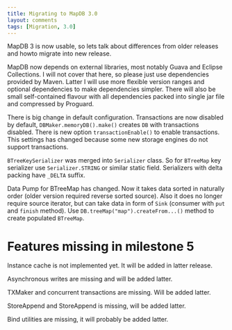 ```yaml
---
title: Migrating to MapDB 3.0
layout: comments
tags: [Migration, 3.0]
---
```


MapDB 3 is now usable, so lets talk about differences from older releases and howto migrate into new release.

MapDB now depends on external libraries, most notably Guava and Eclipse Collections. I will not cover that here, so please just use dependencies provided by Maven. Latter I will use more flexible version ranges and optional dependencies to make dependencies simpler. There will also be small self-contained flavour with all dependencies packed into single jar file and compressed by Proguard.

There is big change in default configuration. Transactions are now disabled by default, `DBMaker.memoryDB().make()` creates `DB` with transactions disabled. There is new option `transactionEnable()` to enable transactions. This settings has changed because some new storage engines do not support transactions.

`BTreeKeySerializer` was merged into `Serializer` class. So for `BTreeMap` key serializer use `Serializer.STRING` or similar static field. Serializers with delta packing have `_DELTA` suffix.

Data Pump for BTreeMap has changed. Now it takes data sorted in naturally order (older version required reverse sorted source). Also it does no longer require source iterator, but can take data in form of `Sink` (consumer with `put` and `finish` method). Use `DB.treeMap("map").createFrom...()` method to create populated `BTreeMap`.

Features missing in milestone 5
===============================

Instance cache is not implemented yet. It will be added in latter release.

Asynchronous writes are missing and will be added latter.

TXMaker and concurrent transactions are missing. Will be added latter.

StoreAppend and StoreAppend is missing, will be added latter.

Bind utilities are missing, it will probably be added latter.
